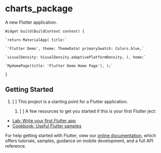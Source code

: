 # charts_package

A new Flutter application.

`Widget build(BuildContext context) { `

    `return MaterialApp( title:`
 
    `'Flutter Demo', theme: ThemeData( primarySwatch: Colors.blue,`

    `visualDensity: VisualDensity.adaptivePlatformDensity, ), home:`

    `MyHomePage(title: 'Flutter Demo Home Page'), );`

`}`

## Getting Started

1. [ ] This project is a starting point for a Flutter application.

   1. [ ] A few resources to get you started if this is your first Flutter
   ject:

- [Lab: Write your first Flutter app](https://flutter.dev/docs/get-started/codelab)
- [Cookbook: Useful Flutter samples](https://flutter.dev/docs/cookbook)

For help getting started with Flutter, view our
[online documentation](https://flutter.dev/docs), which offers
tutorials, samples, guidance on mobile development, and a full API
reference.
